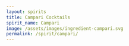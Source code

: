 ```yaml
---
layout: spirits
title: Campari Cocktails
spirit_name: Campari
image: /assets/images/ingredient-campari.svg
permalink: /spirit/campari/
---
```

